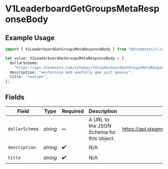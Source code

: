 # V1LeaderboardGetGroupsMetaResponseBody

## Example Usage

```typescript
import { V1LeaderboardGetGroupsMetaResponseBody } from "@steamsets/client-ts/models/components";

let value: V1LeaderboardGetGroupsMetaResponseBody = {
  dollarSchema:
    "https://api.steamsets.com/schemas/V1LeaderboardGetGroupsMetaResponseBody.json",
  description: "westernise meh woefully gee unit queasy",
  title: "<value>",
};
```

## Fields

| Field                                                                         | Type                                                                          | Required                                                                      | Description                                                                   | Example                                                                       |
| ----------------------------------------------------------------------------- | ----------------------------------------------------------------------------- | ----------------------------------------------------------------------------- | ----------------------------------------------------------------------------- | ----------------------------------------------------------------------------- |
| `dollarSchema`                                                                | *string*                                                                      | :heavy_minus_sign:                                                            | A URL to the JSON Schema for this object.                                     | https://api.steamsets.com/schemas/V1LeaderboardGetGroupsMetaResponseBody.json |
| `description`                                                                 | *string*                                                                      | :heavy_check_mark:                                                            | N/A                                                                           |                                                                               |
| `title`                                                                       | *string*                                                                      | :heavy_check_mark:                                                            | N/A                                                                           |                                                                               |